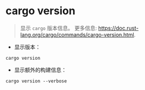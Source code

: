 # cargo version

> 显示 `cargo` 版本信息。
> 更多信息: <https://doc.rust-lang.org/cargo/commands/cargo-version.html>.

- 显示版本：

`cargo version`

- 显示额外的构建信息：

`cargo version --verbose`
